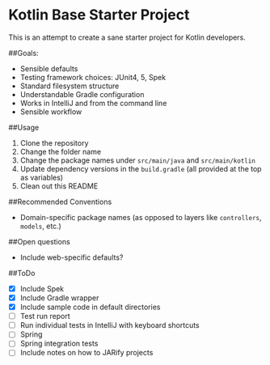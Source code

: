 Kotlin Base Starter Project
===

This is an attempt to create a sane starter project for 
Kotlin developers.

##Goals:
- Sensible defaults
- Testing framework choices: JUnit4, 5, Spek
- Standard filesystem structure
- Understandable Gradle configuration
- Works in IntelliJ and from the command line
- Sensible workflow

##Usage
1. Clone the repository
1. Change the folder name
1. Change the package names under `src/main/java` and `src/main/kotlin`
1. Update dependency versions in the `build.gradle` (all provided at the top as variables)
1. Clean out this README

##Recommended Conventions
- Domain-specific package names (as opposed to layers like `controllers`, `models`, etc.)

##Open questions
- Include web-specific defaults?

##ToDo
- [X] Include Spek
- [X] Include Gradle wrapper
- [X] Include sample code in default directories
- [ ] Test run report
- [ ] Run individual tests in IntelliJ with keyboard shortcuts
- [ ] Spring
- [ ] Spring integration tests
- [ ] Include notes on how to JARify projects
